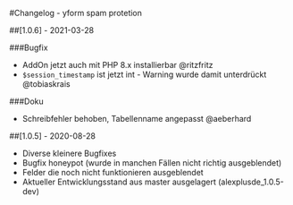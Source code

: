 #Changelog - yform spam protetion

##[1.0.6] - 2021-03-28

###Bugfix
* AddOn jetzt auch mit PHP 8.x installierbar @ritzfritz
* `$session_timestamp` ist jetzt int - Warning wurde damit unterdrückt @tobiaskrais

###Doku
* Schreibfehler behoben, Tabellenname angepasst @aeberhard



##[1.0.5] - 2020-08-28
* Diverse kleinere Bugfixes
* Bugfix honeypot (wurde in manchen Fällen nicht richtig ausgeblendet)
* Felder die noch nicht funktionieren ausgeblendet
* Aktueller Entwicklungsstand aus master ausgelagert (alexplusde_1.0.5-dev)

